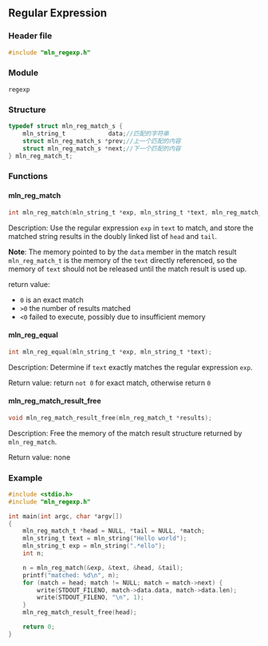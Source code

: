 ## Regular Expression



### Header file

```c
#include "mln_regexp.h"
```



### Module

`regexp`



### Structure

```c
typedef struct mln_reg_match_s {
    mln_string_t            data;//匹配的字符串
    struct mln_reg_match_s *prev;//上一个匹配的内容
    struct mln_reg_match_s *next;//下一个匹配的内容
} mln_reg_match_t;
```



### Functions



#### mln_reg_match

```c
int mln_reg_match(mln_string_t *exp, mln_string_t *text, mln_reg_match_t **head, mln_reg_match_t **tail);
```

Description: Use the regular expression `exp` in `text` to match, and store the matched string results in the doubly linked list of `head` and `tail`.

**Note**: The memory pointed to by the `data` member in the match result `mln_reg_match_t` is the memory of the `text` directly referenced, so the memory of `text` should not be released until the match result is used up.

return value:

- `0` is an exact match
- `>0` the number of results matched
- `<0` failed to execute, possibly due to insufficient memory



#### mln_reg_equal

```c
int mln_reg_equal(mln_string_t *exp, mln_string_t *text);
```

Description: Determine if `text` exactly matches the regular expression `exp`.

Return value: return `not 0` for exact match, otherwise return `0`



#### mln_reg_match_result_free

```c
void mln_reg_match_result_free(mln_reg_match_t *results);
```

Description: Free the memory of the match result structure returned by `mln_reg_match`.

Return value: none



### Example

```c
#include <stdio.h>
#include "mln_regexp.h"

int main(int argc, char *argv[])
{
    mln_reg_match_t *head = NULL, *tail = NULL, *match;
    mln_string_t text = mln_string("Hello world");
    mln_string_t exp = mln_string(".*ello");
    int n;

    n = mln_reg_match(&exp, &text, &head, &tail);
    printf("matched: %d\n", n);
    for (match = head; match != NULL; match = match->next) {
        write(STDOUT_FILENO, match->data.data, match->data.len);
        write(STDOUT_FILENO, "\n", 1);
    }
    mln_reg_match_result_free(head);

    return 0;
}
```

